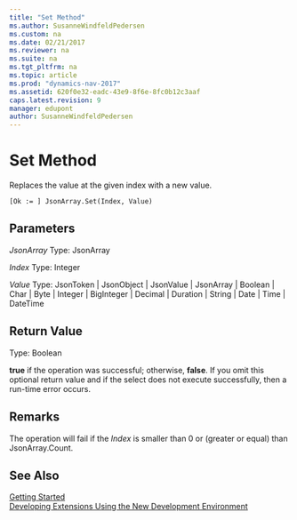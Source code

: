 ```yaml
---
title: "Set Method"
ms.author: SusanneWindfeldPedersen
ms.custom: na
ms.date: 02/21/2017
ms.reviewer: na
ms.suite: na
ms.tgt_pltfrm: na
ms.topic: article
ms.prod: "dynamics-nav-2017"
ms.assetid: 620f0e32-eadc-43e9-8f6e-8fc0b12c3aaf
caps.latest.revision: 9
manager: edupont
author: SusanneWindfeldPedersen
---
```


# Set Method

Replaces the value at the given index with a new value.

```
[Ok := ] JsonArray.Set(Index, Value)
```

## Parameters
*JsonArray*
Type: JsonArray

*Index*
Type: Integer

*Value*
Type: JsonToken | JsonObject | JsonValue | JsonArray | Boolean | Char | Byte | Integer | BigInteger | Decimal | Duration | String | Date | Time | DateTime

## Return Value
Type: Boolean

**true** if the operation was successful; otherwise, **false**.
If you omit this optional return value and if the select does not execute successfully, then a run-time error occurs.

## Remarks
The operation will fail if the *Index* is smaller than 0 or (greater or equal) than JsonArray.Count.

## See Also
[Getting Started](newdev-get-started.md)  
[Developing Extensions Using the New Development Environment](newdev-dev-overview.md)
